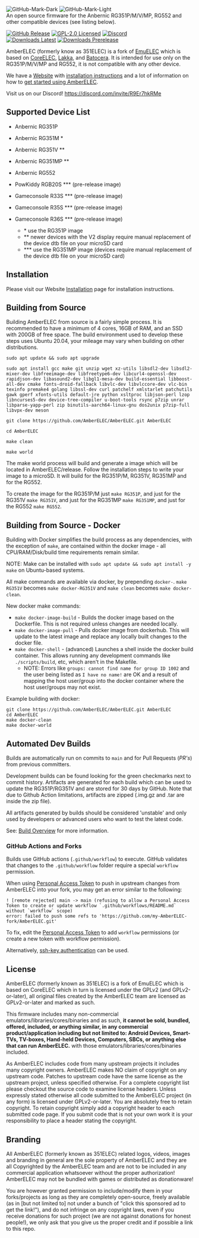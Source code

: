 ![GitHub-Mark-Dark](https://raw.githubusercontent.com/AmberELEC/website/gh-pages/docs/images/transparent_amber_elec_horiz.svg#gh-dark-mode-only)
![GitHub-Mark-Light](https://raw.githubusercontent.com/AmberELEC/website/gh-pages/docs/images/transparent_black_amber_elec_horiz.svg#gh-light-mode-only)
<br />An open source firmware for the Anbernic RG351P/M/V/MP, RG552 and other compatible devices (see listing below).<p>
[![GitHub Release](https://img.shields.io/github/release/AmberELEC/AmberELEC.svg?label=latest%20release&style=flat-square)](https://github.com/AmberELEC/AmberELEC/releases/latest)
[![GPL-2.0 Licensed](https://shields.io/badge/license-GPL2-blue?style=flat-square)](https://github.com/AmberELEC/AmberELEC/blob/main/licenses/GPL2.txt)
[![Discord](https://img.shields.io/discord/777665344289898536?label=chat%20on%20discord&logo=discord&style=flat-square)](https://discord.com/invite/R9Er7hkRMe)
<br />
[![Downloads Latest](https://img.shields.io/github/downloads/AmberELEC/AmberELEC/latest/total?label=downloads%40latest%20release&style=flat-square)](https://github.com/AmberELEC/AmberELEC/releases/latest)
[![Downloads Prerelease](https://img.shields.io/github/downloads/AmberELEC/AmberELEC-prerelease/total?label=downloads%40prerelease%20builds&style=flat-square)](https://github.com/AmberELEC/AmberELEC-prerelease/releases)


AmberELEC (formerly know as 351ELEC) is a fork of [EmuELEC](https://github.com/EmuELEC/EmuELEC) which is based on [CoreELEC](https://github.com/CoreELEC/CoreELEC), [Lakka](https://github.com/libretro/Lakka-LibreELEC), and [Batocera](https://github.com/batocera-linux/batocera.linux). It is intended for use only on the RG351P/M/V/MP and RG552, it is not compatible with any other device.

We have a [Website](https://amberelec.org) with [installation instructions](https://amberelec.org/installation#overview) and a lot of information on how to [get started using AmberELEC](https://amberelec.org/guides/getting-to-know-amberelec).

Visit us on our Discord! https://discord.com/invite/R9Er7hkRMe

## Supported Device List
- Anbernic RG351P
- Anbernic RG351M *
- Anbernic RG351V **
- Anbernic RG351MP **
- Anbernic RG552
- PowKiddy RGB20S *** (pre-release image)
- Gameconsole R33S *** (pre-release image)
- Gameconsole R35S *** (pre-release image)
- Gameconsole R36S *** (pre-release image)

  - \* use the RG351P image
  - ** newer devices with the V2 display require manual replacement of the device dtb file on your microSD card
  - *** use the RG351MP image (devices require manual replacement of the device dtb file on your microSD card)

## Installation

Please visit our Website [Installation](https://amberelec.org/installation#overview) page for installation instructions.

## Building from Source
Building AmberELEC from source is a fairly simple process. It is recommended to have a minimum of 4 cores, 16GB of RAM, and an SSD with 200GB of free space. The build environment used to develop these steps uses Ubuntu 20.04, your mileage may vary when building on other distributions.

```
sudo apt update && sudo apt upgrade

sudo apt install gcc make git unzip wget xz-utils libsdl2-dev libsdl2-mixer-dev libfreeimage-dev libfreetype6-dev libcurl4-openssl-dev rapidjson-dev libasound2-dev libgl1-mesa-dev build-essential libboost-all-dev cmake fonts-droid-fallback libvlc-dev libvlccore-dev vlc-bin texinfo premake4 golang libssl-dev curl patchelf xmlstarlet patchutils gawk gperf xfonts-utils default-jre python xsltproc libjson-perl lzop libncurses5-dev device-tree-compiler u-boot-tools rsync p7zip unrar libparse-yapp-perl zip binutils-aarch64-linux-gnu dos2unix p7zip-full libvpx-dev meson

git clone https://github.com/AmberELEC/AmberELEC.git AmberELEC

cd AmberELEC

make clean

make world
```

The make world process will build and generate a image which will be located in AmberELEC/release. Follow the installation steps to write your image to a microSD.
It will build for the RG351P/M, RG351V, RG351MP and for the RG552.

To create the image for the RG351P/M just ``make RG351P``, and just for the RG351V ``make RG351V``, and just for the RG351MP ``make RG351MP``, and just for the RG552 ``make RG552``.

## Building from Source - Docker
Building with Docker simplifies the build process as any dependencies, with the exception of `make`, are contained within the docker image - all CPU/RAM/Disk/build time requirements remain similar. 

NOTE: Make can be installed with `sudo apt update && sudo apt install -y make` on Ubuntu-based systems.

All make commands are available via docker, by prepending `docker-`. `make RG351V` becomes `make docker-RG351V` and `make clean` becomes `make docker-clean`.

New docker make commands: 
- `make docker-image-build` - Builds the docker image based on the Dockerfile. This is not required unless changes are needed locally. 
- `make docker-image-pull` - Pulls docker image from dockerhub. This will update to the latest image and replace any locally built changes to the docker file.
- `make docker-shell` - (advanced) Launches a shell inside the docker build container. This allows running any development commands like `./scripts/build`, etc, which aren't in the Makefile.
  - NOTE: Errors like `groups: cannot find name for group ID 1002` and the user being listed as `I have no name!` are OK and a result of mapping the host user/group into the docker container where the host user/groups may not exist.

Example building with docker:
```
git clone https://github.com/AmberELEC/AmberELEC.git AmberELEC
cd AmberELEC
make docker-clean
make docker-world
```

## Automated Dev Builds
Builds are automatically run on commits to `main` and for Pull Requests (*PR's*) from previous committers.

Development builds can be found looking for the green checkmarks next to commit history. Artifacts are generated for each build which can be used to update the RG351P/RG351V and are stored for 30 days by GitHub. Note that due to Github Action limitations, artifacts are zipped (.img.gz and .tar are inside the zip file).

All artifacts generated by builds should be considered 'unstable' and only used by developers or advanced users who want to test the latest code.

See: [Build Overview](.github/workflows/README.md) for more information.

### GitHub Actions and Forks
Builds use GitHub actions (`.github/workflow`) to execute. GitHub validates that changes to the `.github/workflow` folder require a special `workflow` permission. 

When using [Personal Access Token](https://docs.github.com/en/github/authenticating-to-github/keeping-your-account-and-data-secure/creating-a-personal-access-token) to push in upstream changes from AmberELEC into your fork, you may get an error similar to the following:

```
! [remote rejected] main -> main (refusing to allow a Personal Access Token to create or update workflow `.github/workflows/README.md` without `workflow` scope)
error: failed to push some refs to 'https://github.com/my-AmberELEC-fork/AmberELEC.git'
```

To fix, edit the [Personal Access Token](https://docs.github.com/en/github/authenticating-to-github/keeping-your-account-and-data-secure/creating-a-personal-access-token) to add `workflow` permissions (or create a new token with workflow permission).

Alternatively, [ssh-key authentication](https://docs.github.com/en/github/authenticating-to-github/connecting-to-github-with-ssh/adding-a-new-ssh-key-to-your-github-account) can be used.

## License

AmberELEC (formerly known as 351ELEC) is a fork of EmuELEC which is based on CoreELEC which in turn is licensed under the GPLv2 (and GPLv2-or-later), all original files created by the AmberELEC team are licensed as GPLv2-or-later and marked as such.

This firmware includes many non-commercial emulators/libraries/cores/binaries and as such, **it cannot be sold, bundled, offered, included, or anything similar, in any commercial product/application including but not limited to: Android Devices, Smart-TVs, TV-boxes, Hand-held Devices, Computers, SBCs, or anything else that can run AmberELEC.** with those emulators/libraries/cores/binaries included.

As AmberELEC includes code from many upstream projects it includes many copyright owners. AmberELEC makes NO claim of copyright on any upstream code. Patches to upstream code have the same license as the upstream project, unless specified otherwise. For a complete copyright list please checkout the source code to examine license headers. Unless expressly stated otherwise all code submitted to the AmberELEC project (in any form) is licensed under GPLv2-or-later. You are absolutely free to retain copyright. To retain copyright simply add a copyright header to each submitted code page. If you submit code that is not your own work it is your responsibility to place a header stating the copyright.

## Branding

All AmberELEC (formerly known as 351ELEC) related logos, videos, images and branding in general are the sole property of AmberELEC and they are all Copyrighted by the AmberELEC team and are not to be included in any commercial application whatsoever without the proper authorization! AmberELEC may not be bundled with games or distributed as donationware!

You are however granted permission to include/modify them in your forks/projects as long as they are completely open-source, freely available (as in [but not limited to] not under a bunch of "click this sponsored ad to get the link!"), and do not infringe on any copyright laws, even if you receive donations for such project (we are not against donations for honest people!), we only ask that you give us the proper credit and if possible a link to this repo.
